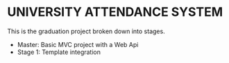 UNIVERSITY ATTENDANCE SYSTEM
===========

This is the graduation project broken down into stages.

+ Master: Basic MVC project with a Web Api
+ Stage 1: Template integration